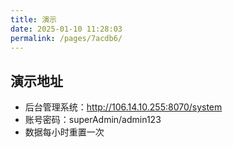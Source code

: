 ```yaml
---
title: 演示
date: 2025-01-10 11:28:03
permalink: /pages/7acdb6/
---
```


## 演示地址
- 后台管理系统：http://106.14.10.255:8070/system
- 账号密码：superAdmin/admin123
- 数据每小时重置一次